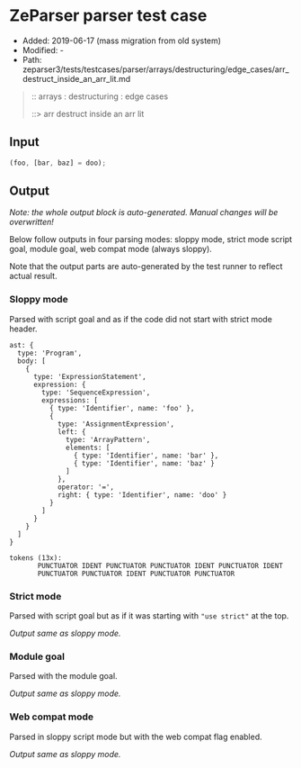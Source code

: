 # ZeParser parser test case

- Added: 2019-06-17 (mass migration from old system)
- Modified: -
- Path: zeparser3/tests/testcases/parser/arrays/destructuring/edge_cases/arr_destruct_inside_an_arr_lit.md

> :: arrays : destructuring : edge cases
>
> ::> arr destruct inside an arr lit

## Input

`````js
(foo, [bar, baz] = doo);
`````

## Output

_Note: the whole output block is auto-generated. Manual changes will be overwritten!_

Below follow outputs in four parsing modes: sloppy mode, strict mode script goal, module goal, web compat mode (always sloppy).

Note that the output parts are auto-generated by the test runner to reflect actual result.

### Sloppy mode

Parsed with script goal and as if the code did not start with strict mode header.

`````
ast: {
  type: 'Program',
  body: [
    {
      type: 'ExpressionStatement',
      expression: {
        type: 'SequenceExpression',
        expressions: [
          { type: 'Identifier', name: 'foo' },
          {
            type: 'AssignmentExpression',
            left: {
              type: 'ArrayPattern',
              elements: [
                { type: 'Identifier', name: 'bar' },
                { type: 'Identifier', name: 'baz' }
              ]
            },
            operator: '=',
            right: { type: 'Identifier', name: 'doo' }
          }
        ]
      }
    }
  ]
}

tokens (13x):
       PUNCTUATOR IDENT PUNCTUATOR PUNCTUATOR IDENT PUNCTUATOR IDENT
       PUNCTUATOR PUNCTUATOR IDENT PUNCTUATOR PUNCTUATOR
`````

### Strict mode

Parsed with script goal but as if it was starting with `"use strict"` at the top.

_Output same as sloppy mode._

### Module goal

Parsed with the module goal.

_Output same as sloppy mode._

### Web compat mode

Parsed in sloppy script mode but with the web compat flag enabled.

_Output same as sloppy mode._

